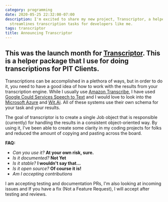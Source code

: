 ```yaml
---
category: programming
date: 2020-05-25 22:32:00-07:00
description: I'm excited to share my new project, Transcriptor, a helper package that
  streamlines transcription tasks for developers like me.
tags: transcriptor
title: Announcing Transcriptor
---
```


## This was the launch month for [Transcriptor]. This is a helper package that I use for doing transcriptions for PIT Clients.

Transcriptions can be accomplished in a plethora of ways, but in order to do it, you need to have a good idea of how to work with the results from your transcription engine. While I usually use [Amazon Transcribe](https://aws.amazon.com/transcribe/), I have used [Google Could Services Speech to Text](https://cloud.google.com/speech-to-text/) and I would love to look into the [Microsoft Azure](https://azure.microsoft.com/en-us/services/cognitive-services/speech-to-text/) and [Wit.Ai](https://wit.ai). All of these systems use their own schema for your task and your results.

The goal of transcriptor is to create a single Job object that is responsible (currently) for handling the results in a consistent object-oriented way. By using it, I've been able to create some clarity in my coding projects for folks and reduced the amount of copying and pasting across the board.

**FAQ:**

* _Can you use it?_ **At your own risk, sure.**
* _Is it documented?_ **Not Yet**
* _Is it stable?_ **I wouldn't say that...**
* _Is it open source?_ **Of course it is!**
* _Am I accepting contributions_ 
 
I am accepting testing and documentation PRs, I'm also looking at incoming issues and If you have a fix (Not a Feature Request), I will accept after testing and reviews.

[Transcriptor]: https://pypi.org/project/transcriptor